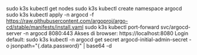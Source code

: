 sudo k3s kubectl get nodes
sudo k3s kubectl create namespace argocd
sudo k3s kubectl apply -n argocd -f https://raw.githubusercontent.com/argoproj/argo-cd/stable/manifests/install.yaml
sudo k3s kubectl port-forward svc/argocd-server -n argocd 8080:443
Akses di browser: https://localhost:8080
Login default:
sudo k3s kubectl -n argocd get secret argocd-initial-admin-secret -o jsonpath="{.data.password}" | base64 -d

